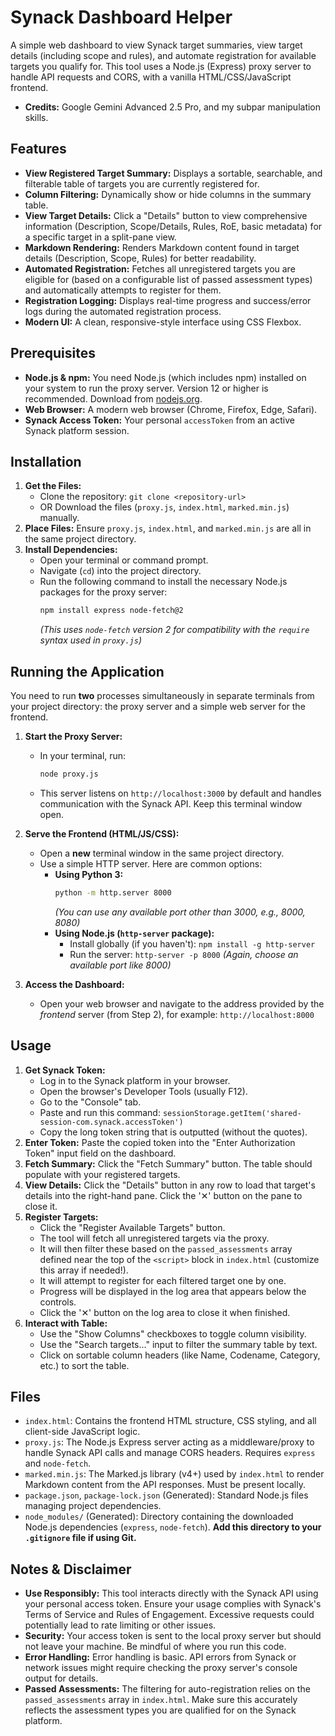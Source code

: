 # Synack Dashboard Helper

A simple web dashboard to view Synack target summaries, view target details (including scope and rules), and automate registration for available targets you qualify for. This tool uses a Node.js (Express) proxy server to handle API requests and CORS, with a vanilla HTML/CSS/JavaScript frontend.
* **Credits:** Google Gemini Advanced 2.5 Pro, and my subpar manipulation skills. 


## Features

* **View Registered Target Summary:** Displays a sortable, searchable, and filterable table of targets you are currently registered for.
* **Column Filtering:** Dynamically show or hide columns in the summary table.
* **View Target Details:** Click a "Details" button to view comprehensive information (Description, Scope/Details, Rules, RoE, basic metadata) for a specific target in a split-pane view.
* **Markdown Rendering:** Renders Markdown content found in target details (Description, Scope, Rules) for better readability.
* **Automated Registration:** Fetches all unregistered targets you are eligible for (based on a configurable list of passed assessment types) and automatically attempts to register for them.
* **Registration Logging:** Displays real-time progress and success/error logs during the automated registration process.
* **Modern UI:** A clean, responsive-style interface using CSS Flexbox.

## Prerequisites

* **Node.js & npm:** You need Node.js (which includes npm) installed on your system to run the proxy server. Version 12 or higher is recommended. Download from [nodejs.org](https://nodejs.org/).
* **Web Browser:** A modern web browser (Chrome, Firefox, Edge, Safari).
* **Synack Access Token:** Your personal `accessToken` from an active Synack platform session.

## Installation

1.  **Get the Files:**
    * Clone the repository: `git clone <repository-url>`
    * OR Download the files (`proxy.js`, `index.html`, `marked.min.js`) manually.
2.  **Place Files:** Ensure `proxy.js`, `index.html`, and `marked.min.js` are all in the same project directory.
3.  **Install Dependencies:**
    * Open your terminal or command prompt.
    * Navigate (`cd`) into the project directory.
    * Run the following command to install the necessary Node.js packages for the proxy server:
        ```bash
        npm install express node-fetch@2
        ```
        *(This uses `node-fetch` version 2 for compatibility with the `require` syntax used in `proxy.js`)*

## Running the Application

You need to run **two** processes simultaneously in separate terminals from your project directory: the proxy server and a simple web server for the frontend.

1.  **Start the Proxy Server:**
    * In your terminal, run:
        ```bash
        node proxy.js
        ```
    * This server listens on `http://localhost:3000` by default and handles communication with the Synack API. Keep this terminal window open.

2.  **Serve the Frontend (HTML/JS/CSS):**
    * Open a **new** terminal window in the same project directory.
    * Use a simple HTTP server. Here are common options:
        * **Using Python 3:**
            ```bash
            python -m http.server 8000
            ```
            *(You can use any available port other than 3000, e.g., 8000, 8080)*
        * **Using Node.js (`http-server` package):**
            * Install globally (if you haven't): `npm install -g http-server`
            * Run the server: `http-server -p 8000`
            *(Again, choose an available port like 8000)*

3.  **Access the Dashboard:**
    * Open your web browser and navigate to the address provided by the *frontend* server (from Step 2), for example: `http://localhost:8000`

## Usage

1.  **Get Synack Token:**
    * Log in to the Synack platform in your browser.
    * Open the browser's Developer Tools (usually F12).
    * Go to the "Console" tab.
    * Paste and run this command: `sessionStorage.getItem('shared-session-com.synack.accessToken')`
    * Copy the long token string that is outputted (without the quotes).
2.  **Enter Token:** Paste the copied token into the "Enter Authorization Token" input field on the dashboard.
3.  **Fetch Summary:** Click the "Fetch Summary" button. The table should populate with your registered targets.
4.  **View Details:** Click the "Details" button in any row to load that target's details into the right-hand pane. Click the '✕' button on the pane to close it.
5.  **Register Targets:**
    * Click the "Register Available Targets" button.
    * The tool will fetch all unregistered targets via the proxy.
    * It will then filter these based on the `passed_assessments` array defined near the top of the `<script>` block in `index.html` (customize this array if needed!).
    * It will attempt to register for each filtered target one by one.
    * Progress will be displayed in the log area that appears below the controls.
    * Click the '✕' button on the log area to close it when finished.
6.  **Interact with Table:**
    * Use the "Show Columns" checkboxes to toggle column visibility.
    * Use the "Search targets..." input to filter the summary table by text.
    * Click on sortable column headers (like Name, Codename, Category, etc.) to sort the table.

## Files

* `index.html`: Contains the frontend HTML structure, CSS styling, and all client-side JavaScript logic.
* `proxy.js`: The Node.js Express server acting as a middleware/proxy to handle Synack API calls and manage CORS headers. Requires `express` and `node-fetch`.
* `marked.min.js`: The Marked.js library (v4+) used by `index.html` to render Markdown content from the API responses. Must be present locally.
* `package.json`, `package-lock.json` (Generated): Standard Node.js files managing project dependencies.
* `node_modules/` (Generated): Directory containing the downloaded Node.js dependencies (`express`, `node-fetch`). **Add this directory to your `.gitignore` file if using Git.**

## Notes & Disclaimer

* **Use Responsibly:** This tool interacts directly with the Synack API using your personal access token. Ensure your usage complies with Synack's Terms of Service and Rules of Engagement. Excessive requests could potentially lead to rate limiting or other issues.
* **Security:** Your access token is sent to the local proxy server but should not leave your machine. Be mindful of where you run this code.
* **Error Handling:** Error handling is basic. API errors from Synack or network issues might require checking the proxy server's console output for details.
* **Passed Assessments:** The filtering for auto-registration relies on the `passed_assessments` array in `index.html`. Make sure this accurately reflects the assessment types you are qualified for on the Synack platform.
